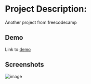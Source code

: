 
# Project Description:


Another project from freecodecamp
## Demo

Link to [demo](https://m4rcin7.github.io/product.landingpage/)

## Screenshots
![image](https://github.com/user-attachments/assets/e5b8ca11-07e9-49b9-a2c8-6a0fdcbcf517)
